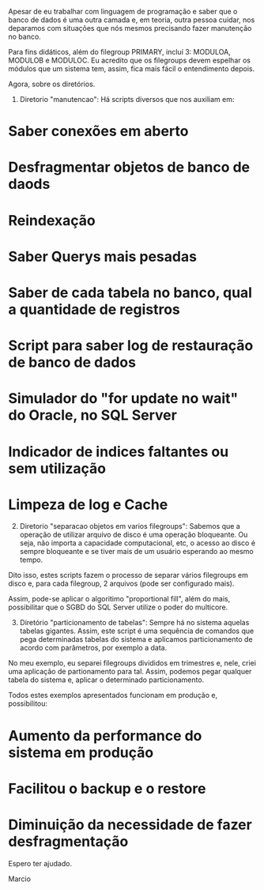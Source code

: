 Apesar de eu trabalhar com linguagem de programação e saber que o banco de dados é uma outra camada e, em teoria,
outra pessoa cuidar, nos deparamos com situações que nós mesmos precisando fazer manutenção no banco.

Para fins didáticos, além do filegroup PRIMARY, incluí 3: MODULOA, MODULOB e MODULOC. Eu acredito que os filegroups
devem espelhar os módulos que um sistema tem, assim, fica mais fácil o entendimento depois.

Agora, sobre os diretórios.

1) Diretorio "manutencao":
Há scripts diversos que nos auxiliam em:
# Saber conexões em aberto
# Desfragmentar objetos de banco de daods
# Reindexação
# Saber Querys mais pesadas
# Saber de cada tabela no banco, qual a quantidade de registros
# Script para saber log de restauração de banco de dados
# Simulador do "for update no wait" do Oracle, no SQL Server
# Indicador de indices faltantes ou sem utilização
# Limpeza de log e Cache

2) Diretorio "separacao objetos em varios filegroups":
Sabemos que  a operação de utilizar arquivo de disco é uma operação bloqueante. Ou seja, não importa a capacidade
computacional, etc, o acesso ao disco é sempre bloqueante e se tiver mais de um usuário esperando ao mesmo tempo.

Dito isso, estes scripts fazem o processo de separar vários filegroups em disco e, para cada filegroup, 2 arquivos (pode ser
configurado mais). 

Assim, pode-se aplicar o algoritimo "proportional fill", além do mais, possibilitar que o SGBD do SQL Server
utilize o poder do multicore.

3) Diretório "particionamento de tabelas":
Sempre há no sistema aquelas tabelas gigantes. Assim,  este script é uma sequência de comandos que pega determinadas tabelas do sistema e aplicamos particionamento de acordo
com parâmetros, por exemplo a data.

No meu exemplo, eu separei filegroups divididos em trimestres e, nele, criei uma aplicação de partionamento para tal.
Assim, podemos pegar qualquer tabela do sistema e, aplicar o determinado particionamento.

Todos estes exemplos apresentados funcionam em produção e, possibilitou:
# Aumento da performance do sistema em produção
# Facilitou o backup e o restore
# Diminuição da necessidade de fazer desfragmentação 

Espero ter ajudado.

Marcio